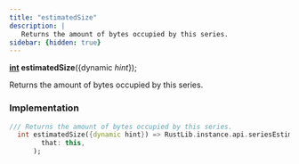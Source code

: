 ```yaml
---
title: "estimatedSize"
description: |
   Returns the amount of bytes occupied by this series.
sidebar: {hidden: true}
---
```

<span class="dart-code"><strong>[int] estimatedSize</strong>({<span class="nobr">dynamic <i>hint</i></span>});</span>

 Returns the amount of bytes occupied by this series.
### Implementation
```dart
/// Returns the amount of bytes occupied by this series.
  int estimatedSize({dynamic hint}) => RustLib.instance.api.seriesEstimatedSize(
        that: this,
      );
```

[int]: https://api.flutter.dev/flutter/dart-core/int-class.html